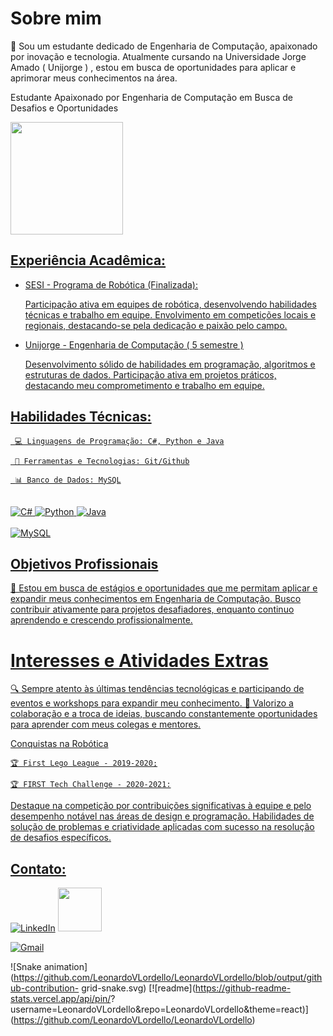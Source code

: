 # Sobre mim

🚀  Sou um estudante dedicado de Engenharia de Computação, apaixonado por inovação e tecnologia. Atualmente cursando na Universidade Jorge Amado ( Unijorge ) , estou em busca de oportunidades para aplicar e aprimorar meus conhecimentos na área. 

Estudante Apaixonado por Engenharia de Computação em Busca de Desafios e Oportunidades

<div>
<a href="https://github.com/LeoanrdoVLordello">
<img height="180em" src="https://github-readme-stats.vercel.app/api?username=LeonardoVLordello&show_icons=true&theme=radical"/> <ing height="180em" src="https://github-readee-stats.vercel.app/api/top-langs/?username-rafaballerini&layout-compact&langs_count-16&theme-dracula"/>
</div>
    
## Experiência Acadêmica:

-  SESI - Programa de Robótica (Finalizada):

    Participação ativa em equipes de robótica, desenvolvendo habilidades técnicas e trabalho em equipe.
    Envolvimento em competições locais e regionais, destacando-se pela dedicação e paixão pelo campo.

- Unijorge - Engenharia de Computação ( 5 semestre )

  Desenvolvimento sólido de habilidades em programação, algoritmos e estruturas de dados.
  Participação ativa em projetos práticos, destacando meu comprometimento e trabalho em equipe.

## Habilidades Técnicas:

     💻 Linguagens de Programação: C#, Python e Java

     🔧 Ferramentas e Tecnologias: Git/Github

     📊 Banco de Dados: MySQL

<div style= "display: inline_block"><br/> 
 <img alt="C#" src="https://img.shields.io/badge/C%23-239120?style=for-the-badge&logo=c-sharp&logoColor=white"/>
  <img alt="Python" src="https://img.shields.io/badge/Python-3776AB?style=for-the-badge&logo=python&logoColor=white"/>
  <img alt="Java" src="https://img.shields.io/badge/Java-ED8B00?style=for-the-badge&logo=openjdk&logoColor=white"/>     
</div>
<div style= "display: inline_block"><br/> 
 <img alt="MySQL" src="https://img.shields.io/badge/MySQL-00000F?style=for-the-badge&logo=mysql&logoColor=white"/>
 </div>

## Objetivos Profissionais

  🎯 Estou em busca de estágios e oportunidades que me permitam aplicar e expandir meus conhecimentos em Engenharia de Computação. Busco contribuir ativamente para projetos desafiadores, enquanto continuo aprendendo e crescendo profissionalmente.

#  Interesses e Atividades Extras

🔍 Sempre atento às últimas tendências tecnológicas e participando de eventos e workshops para expandir meu conhecimento.
🤝 Valorizo a colaboração e a troca de ideias, buscando constantemente oportunidades para aprender com meus colegas e mentores.

Conquistas na Robótica

    🏆 First Lego League - 2019-2020;

    🏆 FIRST Tech Challenge - 2020-2021:

Destaque na competição por contribuições significativas à equipe e pelo desempenho notável nas áreas de design e programação.
Habilidades de solução de problemas e criatividade aplicadas com sucesso na resolução de desafios específicos.

## Contato:

[![LinkedIn](https://img.shields.io/badge/LinkedIn-0077B5?style=for-the-badge&logo=linkedin&logoColor=white)](www.linkedin.com/in/leonardo-vasconcelos-lordello-9b0aa3286) 
[<img src="https://hermes.digitalinnovation.one/assets/diome/logo-full.svg" width="70">](https://web.dio.me/users/leonardolvfacu?tab=achievements)

[![Gmail](https://img.shields.io/badge/Gmail-333333?style=for-the-badge&logo=gmail&logoColor=red)](mailto:leonardolvfacu@gmail.com)

![Snake animation]
(https://github.com/LeonardoVLordello/LeonardoVLordello/blob/output/github-contribution- grid-snake.svg) 
[![readme](https://github-readme-stats.vercel.app/api/pin/? username=LeonardoVLordello&repo=LeonardoVLordello&theme=react)]
(https://github.com/LeonardoVLordello/LeonardoVLordello)

